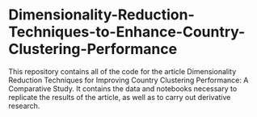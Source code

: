 # Dimensionality-Reduction-Techniques-to-Enhance-Country-Clustering-Performance
This repository contains all of the code for the article Dimensionality Reduction Techniques for Improving Country Clustering Performance: A Comparative Study. It contains the data and notebooks necessary to replicate the results of the article, as well as to carry out derivative research.
